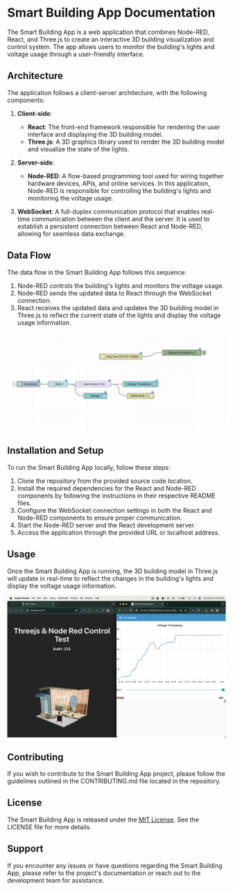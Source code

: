 # Smart Building App Documentation

The Smart Building App is a web application that combines Node-RED, React, and Three.js to create an interactive 3D building visualization and control system. The app allows users to monitor the building's lights and voltage usage through a user-friendly interface.

## Architecture

The application follows a client-server architecture, with the following components:

1. **Client-side**:

   - **React**: The front-end framework responsible for rendering the user interface and displaying the 3D building model.
   - **Three.js**: A 3D graphics library used to render the 3D building model and visualize the state of the lights.

2. **Server-side**:

   - **Node-RED**: A flow-based programming tool used for wiring together hardware devices, APIs, and online services. In this application, Node-RED is responsible for controlling the building's lights and monitoring the voltage usage.

3. **WebSocket**: A full-duplex communication protocol that enables real-time communication between the client and the server. It is used to establish a persistent connection between React and Node-RED, allowing for seamless data exchange.

## Data Flow

The data flow in the Smart Building App follows this sequence:

1. Node-RED controls the building's lights and monitors the voltage usage.
2. Node-RED sends the updated data to React through the WebSocket connection.
3. React receives the updated data and updates the 3D building model in Three.js to reflect the current state of the lights and display the voltage usage information.

![Data Flow Diagram](./flow.png)

## Installation and Setup

To run the Smart Building App locally, follow these steps:

1. Clone the repository from the provided source code location.
2. Install the required dependencies for the React and Node-RED components by following the instructions in their respective README files.
3. Configure the WebSocket connection settings in both the React and Node-RED components to ensure proper communication.
4. Start the Node-RED server and the React development server.
5. Access the application through the provided URL or localhost address.

## Usage

Once the Smart Building App is running, the 3D building model in Three.js will update in real-time to reflect the changes in the building's lights and display the voltage usage information.

![Usage Example](./usage.png)

## Contributing

If you wish to contribute to the Smart Building App project, please follow the guidelines outlined in the CONTRIBUTING.md file located in the repository.

## License

The Smart Building App is released under the [MIT License](https://opensource.org/licenses/MIT). See the LICENSE file for more details.

## Support

If you encounter any issues or have questions regarding the Smart Building App, please refer to the project's documentation or reach out to the development team for assistance.
